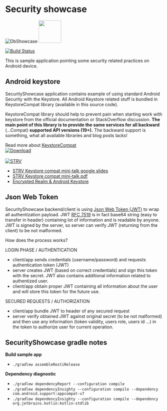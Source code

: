 # Security showcase #

![DbShowcase](./app/src/main/res/mipmap-hdpi/ic_launcher.png "DbShowcase") <a href="https://play.google.com/store/apps/details?id=cz.koto.misak.securityshowcase"><img src="./extras/banner/google-play-badge.png" height="72"/></a>

[![Build Status](https://travis-ci.org/kotomisak/security-showcase-android.svg)](https://travis-ci.org/kotomisak/security-showcase-android)

This is sample application pointing some security related practices on Android device.

## Android keystore ##

SecurityShowcase application contains example of using standard Android Security with the Keystore.
All Android Keystore related stuff is bundled in KeystoreCompat library (available in this source code).

KeystoreCompat library should help to prevent pain when starting work with keystore from the official documentation
or StackOverflow discussion. **The main point of this library is to provide the same services for all backward** (...Compat) **supported API versions (19+).**
The backward support is something, what all available libraries and blog posts lacks!

Read more about [KeystoreCompat](android-keystore-compat/readme.md)<br/>
[ ![Download](https://api.bintray.com/packages/kotomisak/cz.koto.misak/android-keystore-compat/images/download.svg) ](https://bintray.com/kotomisak/cz.koto.misak/android-keystore-compat/_latestVersion)<br/><br/>
[ ![STRV](./extras/strv-talk/STRV-Black_small.png) ](https://www.strv.com/)


* [STRV Keystore compat mini-talk google slides](https://docs.google.com/presentation/d/1KVMmK59jRQSequ_Ib157ZttFor9k14qZ3938IPxOAKg/edit?usp=sharing)
* [STRV Keystore compat mini-talk pdf](./extras/strv-talk/Android-Keystore-handling.pdf)
* [Encrypted Realm & Android Keystore](https://medium.com/@strv/encrypted-realm-android-keystore-d4f0915905e9)


## Json Web Token ##

SecurityShowcase backend/client is using [Json Web Token (JWT)](https://jwt.io/) to wrap all authentization payload. 
JWT [RFC 7519](https://tools.ietf.org/html/rfc7519) is in fact base64 string (easy to transfer in header) containing lot of information and is readable by anyone.
JWT is signed by the server, so server can verify JWT (returning from the client) to be not malformed.  

How does the process works?

LOGIN PHASE / AUTHENTICATION
* client/app sends credentials (username/password) and requests authentication token (JWT)
* server creates JWT (based on correct credentials) and sign this token with the secret. JWT also contains additional information related to authentized user.
* client/app obtain proper JWT containing all information about the user and will store this token for the future use. 

SECURED REQUESTS / AUTHORIZATION
* client/app bundle JWT to header of any secured request
* server verify obtained JWT against original secret (to be not malformed) and then use any information (token validity, users role, users id ...) in the token to 
authorize user for current operation.

## SecurityShowcase gradle notes
**Build sample app**

 * `./gradlew assembleRostiRelease`

**Dependency diagnostic**

  * `./gradlew dependencyReport --configuration compile`<br/>
  * `./gradlew dependencyInsighty --configuration compile --dependency com.android.support:appcompat-v7`<br/>
  * `./gradlew dependencyInsighty --configuration compile --dependency org.jetbrains.kotlin:kotlin-stdlib`<br/>
